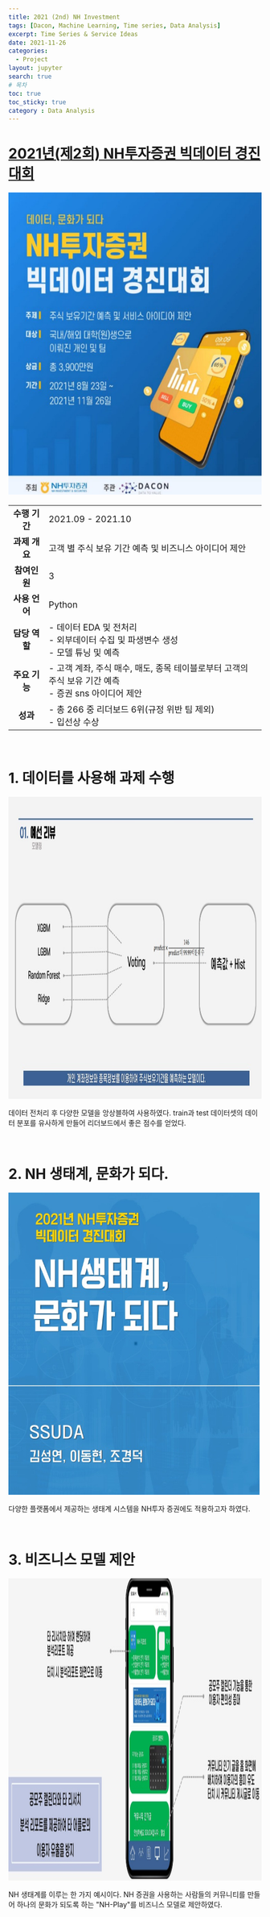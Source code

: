 ```yaml
---
title: 2021 (2nd) NH Investment
tags: [Dacon, Machine Learning, Time series, Data Analysis]
excerpt: Time Series & Service Ideas
date: 2021-11-26
categories: 
  - Project
layout: jupyter
search: true
# 목차
toc: true  
toc_sticky: true 
category : Data Analysis
---
```



<STYLE TYPE="text/css">
    table {font-size: 13pt;}
</STYLE>



# <a href= "https://dacon.io/competitions/official/235798/overview/description">2021년(제2회) NH투자증권 빅데이터 경진대회</a>

<img src = "/images/NH/NH_1.jpeg" height = "600" width = "600">



|   |   |
|:-:|:---|
|**수행 기간**|2021.09 - 2021.10|
|**과제 개요**|고객 별 주식 보유 기간 예측 및 비즈니스 아이디어 제안|
|**참여인원**|3|
|**사용 언어**|Python|
|**담당 역할**|- 데이터 EDA 및 전처리<br>- 외부데이터 수집 및 파생변수 생성<br>- 모델 튜닝 및 예측|
|**주요 기능**|- 고객 계좌, 주식 매수, 매도, 종목 테이블로부터 고객의 주식 보유 기간 예측<br>- 증권 sns 아이디어 제안|
|**성과**| - 총 266 중 리더보드 6위(규정 위반 팀 제외)<br> - 입선상 수상|

<br>


# 1. 데이터를 사용해 과제 수행

<img src = "/images/NH/NH_3.jpeg" height = "600" width = "700">

데이터 전처리 후 다양한 모델을 앙상블하여 사용하였다. train과 test 데이터셋의 데이터 분포를 유사하게 만들어 리더보드에서 좋은 점수를 얻었다.

<br>

# 2. NH 생태계, 문화가 되다.

<img src = "/images/NH/NH_2.jpeg" height = "600" width = "500">

다양한 플랫폼에서 제공하는 생태계 시스템을 NH투자 증권에도 적용하고자 하였다. 

<br>

# 3. 비즈니스 모델 제안

<img src = "/images/NH/NH_4.jpeg" height = "600" width = "700">

NH 생태계를 이루는 한 가지 예시이다. NH 증권을 사용하는 사람들의 커뮤니티를 만들어 하나의 문화가 되도록 하는 "NH-Play"를 비즈니스 모델로 제안하였다.